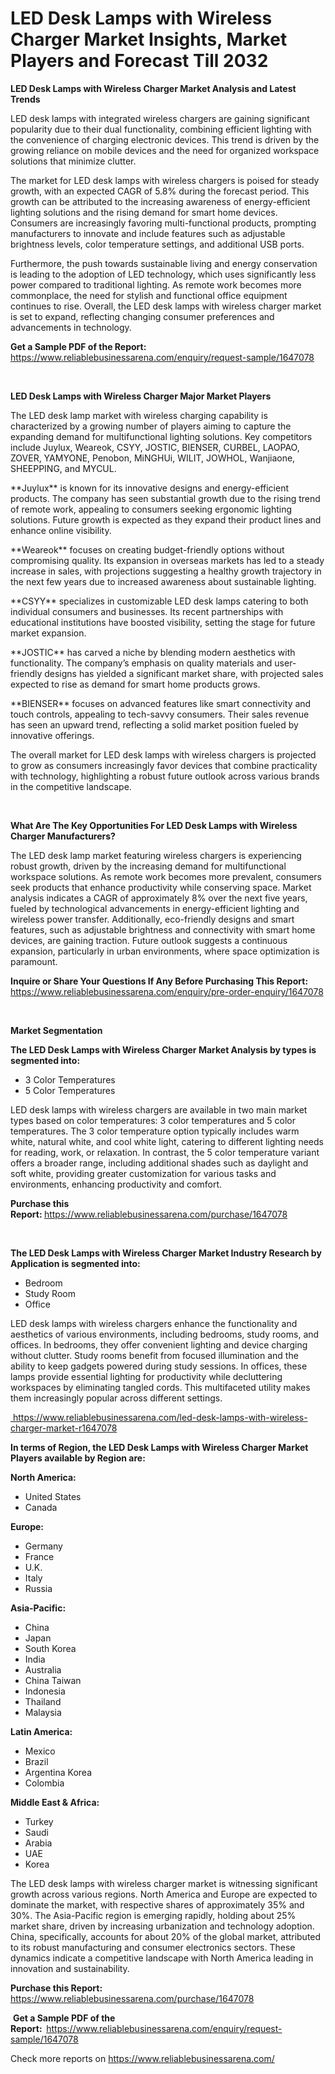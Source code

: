 <p><h1>LED Desk Lamps with Wireless Charger Market Insights, Market Players and Forecast Till 2032</h1></p><p><strong>LED Desk Lamps with Wireless Charger Market Analysis and Latest Trends</strong></p>
<p><p>LED desk lamps with integrated wireless chargers are gaining significant popularity due to their dual functionality, combining efficient lighting with the convenience of charging electronic devices. This trend is driven by the growing reliance on mobile devices and the need for organized workspace solutions that minimize clutter.</p><p>The market for LED desk lamps with wireless chargers is poised for steady growth, with an expected CAGR of 5.8% during the forecast period. This growth can be attributed to the increasing awareness of energy-efficient lighting solutions and the rising demand for smart home devices. Consumers are increasingly favoring multi-functional products, prompting manufacturers to innovate and include features such as adjustable brightness levels, color temperature settings, and additional USB ports.</p><p>Furthermore, the push towards sustainable living and energy conservation is leading to the adoption of LED technology, which uses significantly less power compared to traditional lighting. As remote work becomes more commonplace, the need for stylish and functional office equipment continues to rise. Overall, the LED desk lamps with wireless charger market is set to expand, reflecting changing consumer preferences and advancements in technology.</p></p>
<p><strong>Get a Sample PDF of the Report:&nbsp;</strong> <a href="https://www.reliablebusinessarena.com/enquiry/request-sample/1647078?utm_campaign=3211&utm_medium=2&utm_source=Github&utm_content=ia&utm_term=29032025&utm_id=led-desk-lamps-with-wireless-charger">https://www.reliablebusinessarena.com/enquiry/request-sample/1647078</a></p>
<p>&nbsp;</p>
<p><strong>LED Desk Lamps with Wireless Charger Major Market Players</strong></p>
<p><p>The LED desk lamp market with wireless charging capability is characterized by a growing number of players aiming to capture the expanding demand for multifunctional lighting solutions. Key competitors include Juylux, Weareok, CSYY, JOSTIC, BIENSER, CURBEL, LAOPAO, ZOVER, YAMYONE, Penobon, MiNGHUi, WILIT, JOWHOL, Wanjiaone, SHEEPPING, and MYCUL.</p><p>**Juylux** is known for its innovative designs and energy-efficient products. The company has seen substantial growth due to the rising trend of remote work, appealing to consumers seeking ergonomic lighting solutions. Future growth is expected as they expand their product lines and enhance online visibility.</p><p>**Weareok** focuses on creating budget-friendly options without compromising quality. Its expansion in overseas markets has led to a steady increase in sales, with projections suggesting a healthy growth trajectory in the next few years due to increased awareness about sustainable lighting.</p><p>**CSYY** specializes in customizable LED desk lamps catering to both individual consumers and businesses. Its recent partnerships with educational institutions have boosted visibility, setting the stage for future market expansion.</p><p>**JOSTIC** has carved a niche by blending modern aesthetics with functionality. The company’s emphasis on quality materials and user-friendly designs has yielded a significant market share, with projected sales expected to rise as demand for smart home products grows.</p><p>**BIENSER** focuses on advanced features like smart connectivity and touch controls, appealing to tech-savvy consumers. Their sales revenue has seen an upward trend, reflecting a solid market position fueled by innovative offerings.</p><p>The overall market for LED desk lamps with wireless chargers is projected to grow as consumers increasingly favor devices that combine practicality with technology, highlighting a robust future outlook across various brands in the competitive landscape.</p></p>
<p>&nbsp;</p>
<p><strong>What Are The Key Opportunities For LED Desk Lamps with Wireless Charger Manufacturers?</strong></p>
<p><p>The LED desk lamp market featuring wireless chargers is experiencing robust growth, driven by the increasing demand for multifunctional workspace solutions. As remote work becomes more prevalent, consumers seek products that enhance productivity while conserving space. Market analysis indicates a CAGR of approximately 8% over the next five years, fueled by technological advancements in energy-efficient lighting and wireless power transfer. Additionally, eco-friendly designs and smart features, such as adjustable brightness and connectivity with smart home devices, are gaining traction. Future outlook suggests a continuous expansion, particularly in urban environments, where space optimization is paramount.</p></p>
<p><strong>Inquire or Share Your Questions If Any Before Purchasing This Report:</strong> <a href="https://www.reliablebusinessarena.com/enquiry/pre-order-enquiry/1647078?utm_campaign=3211&utm_medium=2&utm_source=Github&utm_content=ia&utm_term=29032025&utm_id=led-desk-lamps-with-wireless-charger">https://www.reliablebusinessarena.com/enquiry/pre-order-enquiry/1647078</a></p>
<p>&nbsp;</p>
<p><strong>Market Segmentation</strong></p>
<p><strong>The LED Desk Lamps with Wireless Charger Market Analysis by types is segmented into:</strong></p>
<p><ul><li>3 Color Temperatures</li><li>5 Color Temperatures</li></ul></p>
<p><p>LED desk lamps with wireless chargers are available in two main market types based on color temperatures: 3 color temperatures and 5 color temperatures. The 3 color temperature option typically includes warm white, natural white, and cool white light, catering to different lighting needs for reading, work, or relaxation. In contrast, the 5 color temperature variant offers a broader range, including additional shades such as daylight and soft white, providing greater customization for various tasks and environments, enhancing productivity and comfort.</p></p>
<p><strong>Purchase this Report:&nbsp;</strong><a href="https://www.reliablebusinessarena.com/purchase/1647078?utm_campaign=3211&utm_medium=2&utm_source=Github&utm_content=ia&utm_term=29032025&utm_id=led-desk-lamps-with-wireless-charger">https://www.reliablebusinessarena.com/purchase/1647078</a></p>
<p>&nbsp;</p>
<p><strong>The LED Desk Lamps with Wireless Charger Market Industry Research by Application is segmented into:</strong></p>
<p><ul><li>Bedroom</li><li>Study Room</li><li>Office</li></ul></p>
<p><p>LED desk lamps with wireless chargers enhance the functionality and aesthetics of various environments, including bedrooms, study rooms, and offices. In bedrooms, they offer convenient lighting and device charging without clutter. Study rooms benefit from focused illumination and the ability to keep gadgets powered during study sessions. In offices, these lamps provide essential lighting for productivity while decluttering workspaces by eliminating tangled cords. This multifaceted utility makes them increasingly popular across different settings.</p></p>
<p><a href="https://www.reliablebusinessarena.com/led-desk-lamps-with-wireless-charger-market-r1647078?utm_campaign=3211&utm_medium=2&utm_source=Github&utm_content=ia&utm_term=29032025&utm_id=led-desk-lamps-with-wireless-charger">&nbsp;https://www.reliablebusinessarena.com/led-desk-lamps-with-wireless-charger-market-r1647078</a></p>
<p><strong>In terms of Region, the LED Desk Lamps with Wireless Charger Market Players available by Region are:</strong></p>
<p>
    <p> <strong> North America: </strong>
        <ul>
            <li>United States</li>
            <li>Canada</li>
        </ul>
        </p> 
    <p> <strong> Europe: </strong>
        <ul>
            <li>Germany</li>
            <li>France</li>
            <li>U.K.</li>
            <li>Italy</li>
            <li>Russia</li>
        </ul>
        </p> 
    <p> <strong> Asia-Pacific: </strong>
        <ul>
            <li>China</li>
            <li>Japan</li>
            <li>South Korea</li>
            <li>India</li>
            <li>Australia</li>
            <li>China Taiwan</li>
            <li>Indonesia</li>
            <li>Thailand</li>
            <li>Malaysia</li>
        </ul>
        </p> 
    <p> <strong> Latin America: </strong>
        <ul>
            <li>Mexico</li>
            <li>Brazil</li>
            <li>Argentina Korea</li>
            <li>Colombia</li>
        </ul>
        </p> 
    <p> <strong> Middle East & Africa: </strong>
        <ul>
            <li>Turkey</li>
            <li>Saudi</li>
            <li>Arabia</li>
            <li>UAE</li>
            <li>Korea</li>
        </ul>
    </p>
    </p>
<p><p>The LED desk lamps with wireless charger market is witnessing significant growth across various regions. North America and Europe are expected to dominate the market, with respective shares of approximately 35% and 30%. The Asia-Pacific region is emerging rapidly, holding about 25% market share, driven by increasing urbanization and technology adoption. China, specifically, accounts for about 20% of the global market, attributed to its robust manufacturing and consumer electronics sectors. These dynamics indicate a competitive landscape with North America leading in innovation and sustainability.</p></p>
<p><strong>Purchase this Report: </strong><a href="https://www.reliablebusinessarena.com/purchase/1647078?utm_campaign=3211&utm_medium=2&utm_source=Github&utm_content=ia&utm_term=29032025&utm_id=led-desk-lamps-with-wireless-charger">https://www.reliablebusinessarena.com/purchase/1647078</a></p>
<p>&nbsp;<strong>Get a Sample PDF of the Report:&nbsp;&nbsp;</strong><a href="https://www.reliablebusinessarena.com/enquiry/request-sample/1647078?utm_campaign=3211&utm_medium=2&utm_source=Github&utm_content=ia&utm_term=29032025&utm_id=led-desk-lamps-with-wireless-charger">https://www.reliablebusinessarena.com/enquiry/request-sample/1647078</a></p>
<p><strong></strong></p>
<p>Check more reports on <a href="https://www.reliablebusinessarena.com/?utm_campaign=3211&utm_medium=2&utm_source=Github&utm_content=ia&utm_term=29032025&utm_id=led-desk-lamps-with-wireless-charger">https://www.reliablebusinessarena.com/</a></p>